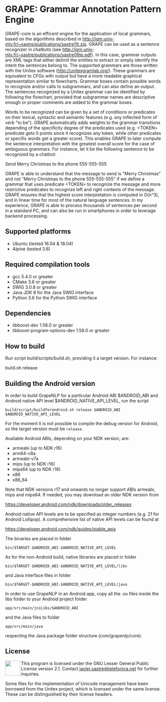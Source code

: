 # GRAPE: Grammar Annotation Pattern Engine

GRAPE-core is an efficent engine for the application of local grammars, based on the algorithms described in http://igm.univ-mlv.fr/~sastre/publications/sastre11t.zip. GRAPE can be used as a sentence recognizer in chatbots (see http://igm.univ-mlv.fr/~sastre/publications/sastre09ip.pdf). In this case, grammar outputs are XML tags that either delimit the entities to extract or simply identify the intent the sentences belong to. The supported grammars are those written with the Unitex software (http://unitexgramlab.org/). These grammars are equivalent to CFGs with output but have a more readable graphical representation similar to flowcharts. Grammar boxes contain possible words to recognize and/or calls to subgrammars, and can also define an output. The sentences recognized by a Unitex grammar can be identified by following the flowchart, provided that subgrammar names are descriptive enough or proper comments are added to the grammar boxes. 

Words to be recognized can be given by a set of conditions or predicates on their lexical, syntactic and semantic features (e.g. any inflected form of verb "to be"). GRAPE automatically adds weights to the grammar transitions depending of the specificity degree of the predicates used (e.g. &lt;TOKEN&gt; predicate gets 0 points since it recognizes any token, while other predicates or specific words get a greater score). This enables GRAPE to later compute the sentence interpretation with the greatest overall score for the case of ambiguous grammars. For instance, let it be the following sentence to be recognized by a chatbot:

Send Merry Christmas to the phone 555-555-555

GRAPE is able to understand that the message to send is "Merry Christmas" and not "Merry Christmas to the phone 555-555-555" if we define a grammar that uses predicate &lt;TOKEN&gt; to recognize the message and more restrictive predicates to recognize left and right contexts of the message. GRAPE ensures that the highest score interpretation is computed in O(n^3), and in linear time for most of the natural language sentences. In my experience, GRAPE is able to process thousands of sentences per second in a standard PC, and can also be run in smartphones in order to leverage backend processing.


## Supported platforms

* Ubuntu (tested 16.04 & 18.04)
* Alpine (tested 3.6)

## Required compilation tools

* gcc 5.4.0 or greater
* CMake 3.6 or greater
* SWIG 3.0.8 or greater
* Java JDK 8 for the Java SWIG interface
* Python 3.6 for the Python SWIG interface

## Dependencies

* libboost-dev 1.58.0 or greater
* libboost-program-options-dev 1.58.0 or greater

## How to build

Run script build/scripts/build.sh, providing it a target version. For instance:

build.sh release

## Building the Android version

In order to build GrapeNLP for a particular Android ABI $ANDROID_ABI and Android native API level $ANDROID_NATIVE_API_LEVEL, run the script

`build/script/buildforandroid.sh release $ANDROID_ABI $ANDROID_NATIVE_API_LEVEL`

For the moment it is not possible to compile the debug version for Android, so the target version must be `release`.

Available Android ABIs, depending on your NDK version, are: 
* armeabi (up to NDK r16)
* arm64-v8a
* armeabi-v7a
* mips (up to NDK r16)
* mips64 (up to NDK r16)
* x86
* x86_64

Note that NDK versions r17 and onwards no longer support ABIs armeabi, mips and mips64. If needed, you may download an older NDK version from

https://developer.android.com/ndk/downloads/older_releases

Android native API levels are to be specified as integer numbers (e.g. 21 for Android Lollipop). A comprehensive list of native API levels can be found at

https://developer.android.com/ndk/guides/stable_apis

The binaries are placed in folder

`bin/$TARGET-$ANDROID_ABI-$ANDROID_NATIVE_API_LEVEL`

As for the non-Android build, native libraries are placed in folder

`bin/$TARGET-$ANDROID_ABI-$ANDROID_NATIVE_API_LEVEL/libs`

and Java interface files in folder

`bin/$TARGET-$ANDROID_ABI-$ANDROID_NATIVE_API_LEVEL/java`

In order to use GrapeNLP in an Android app, copy all the .so files inside the libs folder to your Android project folder

`app/src/main/jniLibs/$ANDROID_ABI`

and the Java files to folder

`app/src/main/java`

respecting the Java package folder structure (com/grapenlp/core).

## License

<a href="/LICENSE"><img height="48" align="left" src="http://www.gnu.org/graphics/empowered-by-gnu.svg"></a>

This program is licensed under the GNU Lesser General Public License version 2.1. Contact javier.sastre@telefonica.net for further inquiries.

Some files for the implementation of Unicode management have been borrowed from the Unitex project, which is licensed under the same license. These can be distinguished by their license headers.
